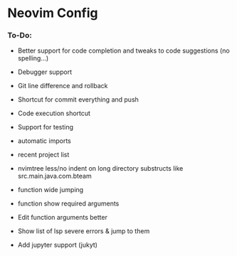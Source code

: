 # Neovim Config

### To-Do:

- Better support for code completion and tweaks to code suggestions (no spelling...)
- Debugger support

- Git line difference and rollback
- Shortcut for commit everything and push
- Code execution shortcut
- Support for testing

- automatic imports
- recent project list
- nvimtree less/no indent on long directory substructs like src.main.java.com.bteam
- function wide jumping
- function show required arguments
- Edit function arguments better
- Show list of lsp severe errors & jump to them
- Add jupyter support (jukyt)
